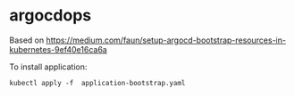 # argocdops
Based on https://medium.com/faun/setup-argocd-bootstrap-resources-in-kubernetes-9ef40e16ca6a

To install application:

`kubectl apply -f  application-bootstrap.yaml`

